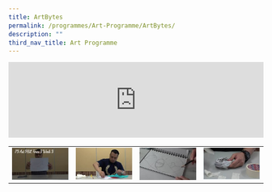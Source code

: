 ```yaml
---
title: ArtBytes
permalink: /programmes/Art-Programme/ArtBytes/
description: ""
third_nav_title: Art Programme
---
```

<html>
<body>
<div>
<iframe width="100%" name="iframe_a" src="https://www.youtube.com/embed/4_POKpHrAP4" title="P3 Art HBL Term 3 Week 3" frameborder="0" allow="accelerometer; autoplay; clipboard-write; encrypted-media; gyroscope; picture-in-picture; web-share" allowfullscreen></iframe>
<table style="width:100%"><tr>
<td style="width:25%"><a class="one" href="https://www.youtube.com/embed/4_POKpHrAP4?autoplay=1" target="iframe_a"><img src="/images/canvas_video2.jpg"></a></td>
	<td style="width:25%"><img src="/images/canvas_video3.jpg"></td>
	<td style="width:25%"> <img src="/images/canvas_video4.jpg"></td>
	<td style="width:25%"> <img src="/images/canvas_video5.jpg"></td>